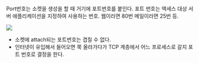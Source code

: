 Port번호는 소켓을 생성을 할 때 거기에 포트번호를 붙인다.
포트 번호는 액세스 대상 서버 애플리케이션을 지정하여 사용하는 번호. 웹이라면 80번 메일이라면 25번 등.


![](https://i.imgur.com/vqczN1O.jpg)

- 소켓에 attach되는 포트번호는 겹칠 수 없다.
- 인터넷이 유입해서 들어오면 쭉 올라가다가 TCP 계층에서 어느 프로세스로 갈지 포트 번호로 결정을 한다.